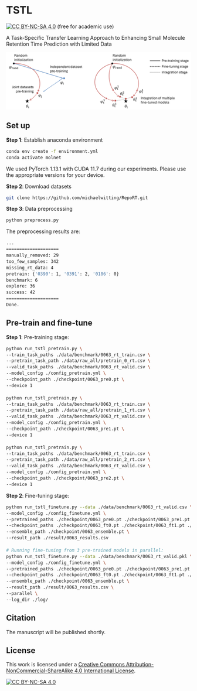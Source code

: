 # TSTL 

[![CC BY-NC-SA 4.0][cc-by-nc-sa-shield]][cc-by-nc-sa] (free for academic use) 

A Task-Specific Transfer Learning Approach to Enhancing Small Molecule Retention Time Prediction with Limited Data

<p align="left">
  <img src="./img/toc.png" width="650" title="TSTL">
</p>

## Set up

**Step 1**: Establish anaconda environment

```bash
conda env create -f environment.yml
conda activate molnet
```

We used PyTorch 1.13.1 with CUDA 11.7 during our experiments. Please use the appropriate versions for your device. 

**Step 2**: Download datasets

```bash
git clone https://github.com/michaelwitting/RepoRT.git
```

**Step 3**: Data preprocessing

```bash
python preprocess.py
```

The preprocessing results are: 

```bash
...
====================
manually_removed: 29
too_few_samples: 342
missing_rt_data: 4
pretrain: {'0390': 1, '0391': 2, '0186': 0}
benchmark: 6
explore: 36
success: 42
====================
Done.
```

## Pre-train and fine-tune

**Step 1**: Pre-training stage: 

```bash
python run_tstl_pretrain.py \
--train_task_paths ./data/benchmark/0063_rt_train.csv \
--pretrain_task_path ./data/raw_all/pretrain_0_rt.csv \
--valid_task_paths ./data/benchmark/0063_rt_valid.csv \
--model_config ./config_pretrain.yml \
--checkpoint_path ./checkpoint/0063_pre0.pt \
--device 1

python run_tstl_pretrain.py \
--train_task_paths ./data/benchmark/0063_rt_train.csv \
--pretrain_task_path ./data/raw_all/pretrain_1_rt.csv \
--valid_task_paths ./data/benchmark/0063_rt_valid.csv \
--model_config ./config_pretrain.yml \
--checkpoint_path ./checkpoint/0063_pre1.pt \
--device 1

python run_tstl_pretrain.py \
--train_task_paths ./data/benchmark/0063_rt_train.csv \
--pretrain_task_path ./data/raw_all/pretrain_2_rt.csv \
--valid_task_paths ./data/benchmark/0063_rt_valid.csv \
--model_config ./config_pretrain.yml \
--checkpoint_path ./checkpoint/0063_pre2.pt \
--device 1
```

**Step 2**:  Fine-tuning stage: 

```bash
python run_tstl_finetune.py --data ./data/benchmark/0063_rt_valid.csv \
--model_config ./config_finetune.yml \
--pretrained_paths ./checkpoint/0063_pre0.pt ./checkpoint/0063_pre1.pt ./checkpoint/0063_pre2.pt \
--checkpoint_paths ./checkpoint/0063_ft0.pt ./checkpoint/0063_ft1.pt ./checkpoint/0063_ft2.pt \
--ensemble_path ./checkpoint/0063_ensemble.pt \
--result_path ./result/0063_results.csv 

# Running fine-tuning from 3 pre-trained models in parallel: 
python run_tstl_finetune.py --data ./data/benchmark/0063_rt_valid.pkl \
--model_config ./config_finetune.yml \
--pretrained_paths ./checkpoint/0063_pre0.pt ./checkpoint/0063_pre1.pt ./checkpoint/0063_pre2.pt \
--checkpoint_paths ./checkpoint/0063_ft0.pt ./checkpoint/0063_ft1.pt ./checkpoint/0063_ft2.pt \
--ensemble_path ./checkpoint/0063_ensemble.pt \
--result_path ./result/0063_results.csv \
--parallel \
--log_dir ./log/
```

<!-- ## TODO

- [x] make them running in parallel
- [x] handle the logs
- [ ] support of GNN, GIN, MPNN -->

## Citation

The manuscript will be published shortly. 

## License

This work is licensed under a
[Creative Commons Attribution-NonCommercial-ShareAlike 4.0 International License][cc-by-nc-sa].

[![CC BY-NC-SA 4.0][cc-by-nc-sa-image]][cc-by-nc-sa]

[cc-by-nc-sa]: http://creativecommons.org/licenses/by-nc-sa/4.0/
[cc-by-nc-sa-image]: https://licensebuttons.net/l/by-nc-sa/4.0/88x31.png
[cc-by-nc-sa-shield]: https://img.shields.io/badge/License-CC%20BY--NC--SA%204.0-lightgrey.svg
